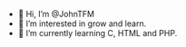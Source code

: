 - 👋 Hi, I’m @JohnTFM
- 👀 I’m interested in grow and learn. 
- 🌱 I’m currently learning C, HTML and PHP.




<!---
JohnTFM/JohnTFM is a ✨ special ✨ repository because its `README.md` (this file) appears on your GitHub profile.
You can click the Preview link to take a look at your changes.
--->
